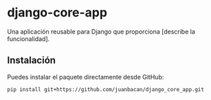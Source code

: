 # django-core-app

Una aplicación reusable para Django que proporciona [describe la funcionalidad].

## Instalación

Puedes instalar el paquete directamente desde GitHub:

```bash
pip install git+https://github.com/juanbacan/django_core_app.git
